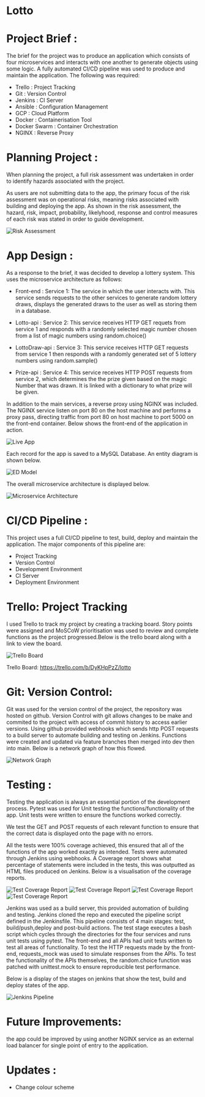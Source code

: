 # Lotto

# Project Brief :

The brief for the project was to produce an application which consists of four microservices and interacts with one another to generate objects using some logic. A fully automated CI/CD pipeline was used to produce and maintain the application. The following was required:

- Trello : Project Tracking
- Git : Version Control 
- Jenkins : CI Server
- Ansible : Configuration Management
- GCP : Cloud Platform
- Docker : Containerisation Tool
- Docker Swarm : Container Orchestration
- NGINX : Reverse Proxy 

# Planning Project :

When planning the project, a full risk assessment was undertaken in order to identify hazards associated with the project.

As users are not submitting data to the app, the primary focus of the risk assessment was on operational risks, meaning risks associated with building and deploying the app. As shown in the risk assessment, the hazard, risk, impact, probability, likelyhood, response and control measures of each risk was stated in order to guide development.

![Risk Assessment](figures/RiskAssessment.png)

# App Design :

As a response to the brief, it was decided to develop a lottery system. This uses the microservice architecture as follows:

- Front-end : Service 1: The service in which the user interacts with. This service sends requests to the other services to generate random lottery draws, displays the generated draws to the user as well as storing them in a database.

- Lotto-api : Service 2: This service receives HTTP GET requets from service 1 and responds with a randomly selected magic number chosen from a list of magic numbers using random.choice()

- LottoDraw-api : Service 3: This service receives HTTP GET requests from service 1 then responds with a randomly generated set of 5 lottery numbers using random.sample()

- Prize-api : Service 4: This service receives HTTP POST requests from service 2, which determines the the prize given based on the magic Number that was drawn. It is linked with a dictionary to what prize will be given. 

In addition to the main services, a reverse proxy using NGINX was included. The NGINX service listen on port 80 on the host machine and performs a proxy pass, directing traffic from port 80 on host machine to port 5000 on the front-end container.
Below shows the front-end of the application in action. 

![Live App](figures/LottoLive.png)

Each record for the app is saved to a MySQL Database. An entity diagram is shown below.

![ED Model](figures/ed.jpg)

The overall microservice architecture is displayed below. 

![Microservice Architecture](figures/MicroserviceArchitecture.jpg)

# CI/CD Pipeline :

This project uses a full CI/CD pipeline to test, build, deploy and maintain the application. The major components of this pipeline are:

- Project Tracking
- Version Control 
- Development Environment
- CI Server
- Deployment Environment

# Trello: Project Tracking

I used Trello to track my project by creating a tracking board. Story points were assigned and MoSCoW prioritisation was used to review and complete functions as the project progressed.Below is the trello board  along with a link to view the board.

![Trello Board](figures/TrelloBoard.png)

Trello Board: https://trello.com/b/DyKHpPzZ/lotto

# Git: Version Control:

Git was used for the version control of the project, the repository was hosted on github. Version Control with git allows changes to be make and commited to the project with access of commit history to access earlier versions. Using github provided webhooks which sends http POST requests to a build server to automate building and testing on Jenkins. Functions were created and updated via feature branches then merged into dev then into main. Below is a network graph of how this flowed.

![Network Graph](figures/GitControl.png)

# Testing :

Testing the application is always an essential portion of the development process. Pytest was used for Unit testing the functions/functionality of the app. Unit tests were written to ensure the functions worked correctly.

We test the GET and POST requests of each relevant function to ensure that the correct data is displayed onto the page with no errors.

All the tests were 100% coverage achieved, this ensured that all of the functions of the app worked exactly as intended.
Tests were automated through Jenkins using webhooks. A Coverage report shows what percentage of statements were included in the tests, this was outputted as HTML files produced on Jenkins. Below is a visualisation of the coverage reports.

![Test Coverage Report](figures/frontendCR.png)
![Test Coverage Report](figures/lottoCR.png)
![Test Coverage Report](figures/lottoDrawCR.png)
![Test Coverage Report](figures/prizeCR.png)

Jenkins was used as a build server, this provided automation of building and testing. Jenkins cloned the repo and executed the pipeline script defined in the Jenkinsfile. This pipeline consists of 4 main stages: test, build/push,deploy and post-build actions. The test stage executes a bash script which cycles through the directories for the four services and runs unit tests using pytest. The front-end and all APIs had unit tests written to test all areas of functionality. To test the HTTP requests made by the front-end, requests_mock was used to simulate responses from the APIs. To test the functionality of the APIs themselves, the random.choice function was patched with unittest.mock to ensure reproducible test performance. 

Below is a display of the stages on jenkins that show the test, build and deploy states of the app.

![Jenkins Pipeline](figures/JenkinsPipeline.png)

# Future  Improvements:

 the app could be improved by using another NGINX service as an external load balancer for single point of entry to the application.

# Updates : 

- Change colour scheme